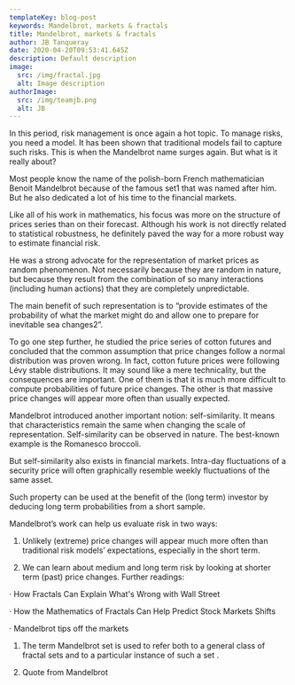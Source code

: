 ```yaml
---
templateKey: blog-post
keywords: Mandelbrot, markets & fractals
title: Mandelbrot, markets & fractals
author: JB Tanqueray
date: 2020-04-20T09:53:41.645Z
description: Default description
image:
  src: /img/fractal.jpg
  alt: Image description
authorImage: 
  src: /img/teamjb.png
  alt: JB
---
```

In this period, risk management is once again a hot topic. To manage risks, you need a model. It has been shown that traditional models fail to capture such risks. This is when the Mandelbrot name surges again. But what is it really about?

Most people know the name of the polish-born French mathematician Benoit Mandelbrot because of the famous set1 that was named after him. But he also dedicated a lot of his time to the financial markets.

Like all of his work in mathematics, his focus was more on the structure of prices series than on their forecast. Although his work is not directly related to statistical robustness, he definitely paved the way for a more robust way to estimate financial risk.

He was a strong advocate for the representation of market prices as random phenomenon. Not necessarily because they are random in nature, but because they result from the combination of so many interactions (including human actions) that they are completely unpredictable.

The main benefit of such representation is to “provide estimates of the probability of what the market might do and allow one to prepare for inevitable sea changes2”.

To go one step further, he studied the price series of cotton futures and concluded that the common assumption that price changes follow a normal distribution was proven wrong. In fact, cotton future prices were following Lévy stable distributions. It may sound like a mere technicality, but the consequences are important. One of them is that it is much more difficult to compute probabilities of future price changes. The other is that massive price changes will appear more often than usually expected.

Mandelbrot introduced another important notion: self-similarity. It means that characteristics remain the same when changing the scale of representation. Self-similarity can be observed in nature. The best-known example is the Romanesco broccoli.

But self-similarity also exists in financial markets. Intra-day fluctuations of a security price will often graphically resemble weekly fluctuations of the same asset.

Such property can be used at the benefit of the (long term) investor by deducing long term probabilities from a short sample.

Mandelbrot’s work can help us evaluate risk in two ways:

1. Unlikely (extreme) price changes will appear much more often than traditional risk models’ expectations, especially in the short term.

2. We can learn about medium and long term risk by looking at shorter term (past) price changes.
Further readings:

· How Fractals Can Explain What's Wrong with Wall Street

· How the Mathematics of Fractals Can Help Predict Stock Markets Shifts

· Mandelbrot tips off the markets

1. The term Mandelbrot set is used to refer both to a general class of fractal sets and to a particular instance of such a set .

2. Quote from Mandelbrot